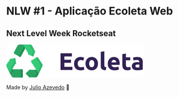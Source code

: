 # NLW #1 - Aplicação Ecoleta Web

## Next Level Week Rocketseat



![](/src/assets/logo.svg)

Made by [Julio Azevedo](https://github.com/julioaze) :rocket: